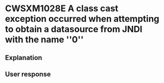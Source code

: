# CWSXM1028E A class cast exception occurred when attempting to obtain a datasource from JNDI with the name ''0''

## Explanation

## User response